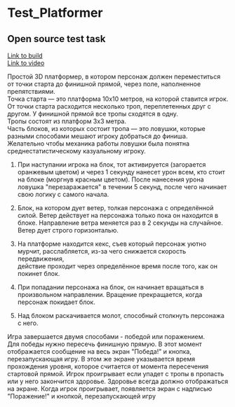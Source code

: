 <h1> Test_Platformer</h1>
 <h2>Open source test task</h2>

<a href="https://drive.google.com/drive/folders/1TC-pECmNBIT2eZQK0B2vKWoQiheZB__E?usp=sharing">Link to build</a> </h2> <br>
<a href="https://drive.google.com/file/d/1tQ8gSrQyY2LvzjpqKDy7igmmr8xwJsa8/view?usp=sharing">Link to video</a> </h2>
 

Простой 3D платформер, в котором персонаж должен переместиться от точки 
старта до финишной прямой, через поле, наполненное препятствиями.<br>
Точка старта — это платформа 10х10 метров, на которой ставится игрок. От точки старта расходится 
несколько троп, переплетенных друг с другом. У финишной прямой все тропы сходятся в одну.<br> 
Тропы состоят из платформ 3х3 метра.<br> 
Часть блоков, из которых состоит тропа — это ловушки, которые разными способами мешают 
игроку добраться до финиша. <br> 
Желательно чтобы механика работы ловушки была понятна среднестатистическому казуальному 
игроку.<br>
1. При наступании игрока на блок, тот активируется (загорается оранжевым цветом) и через 1 секунду 
нанесет урон всем, кто стоит на блоке (моргнув красным цветом). После нанесения урона ловушка 
"перезаражается" в течении 5 секунд, после чего начинает свою логику с самого начала.<br>

2. Блок, на котором дует ветер, толкая персонажа с определённой силой. Ветер действует на 
персонажа только пока он находится в блоке. Направление ветра меняется раз в 2 секунды на 
случайное. Ветер дует строго горизонталью.<br>

4. На платформе находится кекс, съев который персонаж уютно мурчит, расслабляется, из-за чего снижается скорость передвижения,<br>
   действие проходит через определённое время после того, как он покинет блок.<br>

6. При попадании персонажа на блок, он начинает вращаться в произвольном направлении. Вращение прекращается, когда персонаж покидает блок.<br>

7. Над блоком раскачивается молот, способный столкнуть персонажа с него. <br>


Игра завершается двумя способами - победой или поражением.<br>
Для победы нужно пересечь финишную прямую. В этот момент отображается сообщение на весь 
экран "Победа!" и кнопка, перезапускающая игру. В этом же экране указывается время 
прохождения уровня, которое считается от момента пересечения стартовой прямой.
Игрок проигрывает если упадет с тропы в пропасть или у него закончится здоровье. Здоровье всегда 
должно отображаться на экране. Когда игрок проигрывает, появляется экран с надписью 
"Поражение!" и кнопкой, перезапускающей игру
